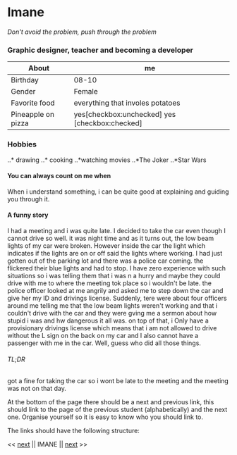 # Imane

*Don't avoid the problem, push through the problem*


### Graphic designer, teacher and becoming a developer  


About| me
|--- | --- | 
|Birthday | 08-10 |
|Gender | Female|
|Favorite food | everything that involes potatoes 
|Pineapple on pizza | yes[checkbox:unchecked]  yes [checkbox:checked] |




### Hobbies
..* drawing 
..* cooking 
..*watching movies 
    ..*The Joker
    ..*Star Wars

#### You can always count on me when
When i understand something, i can be quite good at explaining and guiding you through it.

#### A funny story
I had a meeting and i was quite late. I decided to take the car even though I cannot drive so well. it was night time and as it turns out, the low beam lights of my car were broken. However inside the car the light which indicates if the lights are on or off said the lights where working. I had just gotten out of the parking lot and there was a police car coming. the flickered their blue lights and had to stop. I have zero experience with such situations so i was telling them that i was n a hurry and maybe they could drive with me to where the meeting tok place so i wouldn't be late. the police officer looked at me angrily and asked me to step down the car and give her my ID and drivings license. Suddenly, tere were about four officers around me telling me that the low beam lights weren't working and that i couldn't drive with the car and they were gving me a sermon about how stupid i was and hw dangerous it all was. on top of that, i Only have a provisionary drivings license which means that i am not allowed to drive without the L sign on the back on my car and I also cannot have a passenger with me in the car. Well, guess who did all those things. 

###### TL;DR
got a fine for taking the car so i wont be late to the meeting and the meeting was not on that day.

At the bottom of the page there should be a next and previous link, this should link to the page of the previous student (alphabetically) and the next one.
Organise yourself so it is easy to know who you should link to.

The links should have the following structure:

<< [next](http://github.com) || IMANE || [next](http://github.com) >>
